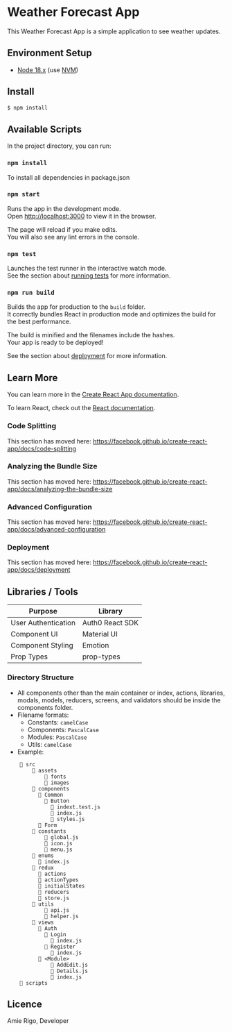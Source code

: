 # Weather Forecast App

This Weather Forecast App is a simple application to see weather updates.

## Environment Setup

-   [Node 18.x](https://nodejs.org/en/) (use [NVM](https://github.com/nvm-sh/nvm))

## Install

```bash
$ npm install
```

## Available Scripts

In the project directory, you can run:

### `npm install`
To install all dependencies in package.json

### `npm start`

Runs the app in the development mode.<br />
Open [http://localhost:3000](http://localhost:3000) to view it in the browser.

The page will reload if you make edits.<br />
You will also see any lint errors in the console.

### `npm test`

Launches the test runner in the interactive watch mode.<br />
See the section about [running tests](https://facebook.github.io/create-react-app/docs/running-tests) for more information.

### `npm run build`

Builds the app for production to the `build` folder.<br />
It correctly bundles React in production mode and optimizes the build for the best performance.

The build is minified and the filenames include the hashes.<br />
Your app is ready to be deployed!

See the section about [deployment](https://facebook.github.io/create-react-app/docs/deployment) for more information.

## Learn More

You can learn more in the [Create React App documentation](https://facebook.github.io/create-react-app/docs/getting-started).

To learn React, check out the [React documentation](https://reactjs.org/).

### Code Splitting

This section has moved here: https://facebook.github.io/create-react-app/docs/code-splitting

### Analyzing the Bundle Size

This section has moved here: https://facebook.github.io/create-react-app/docs/analyzing-the-bundle-size

### Advanced Configuration

This section has moved here: https://facebook.github.io/create-react-app/docs/advanced-configuration

### Deployment

This section has moved here: https://facebook.github.io/create-react-app/docs/deployment

## Libraries / Tools
| Purpose              | Library          |
| -------------------- | ---------------- |
| User Authentication  | Auth0 React SDK  |
| Component UI         | Material UI      |
| Component Styling    | Emotion          |
| Prop Types           | prop-types       |

### Directory Structure

-   All components other than the main container or index, actions, libraries, modals, models, reducers, screens, and validators should be inside the components folder.
-   Filename formats:
    -   Constants: `camelCase`
    -   Components: `PascalCase`
    -   Modules: `PascalCase`
    -   Utils: `camelCase`
-   Example:

```
    📂 src
        📂 assets
            📂 fonts
            📂 images
        📁 components
          📁 Common
            📁 Button
              📄 indext.test.js
              📄 index.js
              📄 styles.js
          📁 Form
        📂 constants
            📄 global.js
            📄 icon.js
            📄 menu.js
        📁 enums
          📄 index.js
        📁 redux
          📂 actions
          📂 actionTypes
          📂 initialStates
          📂 reducers
          📄 store.js
        📂 utils
            📄 api.js
            📄 helper.js
        📂 views
          📁 Auth
            📂 Login
              📄 index.js
            📂 Register
              📄 index.js
          📂 <Module>
              📄 AddEdit.js
              📄 Details.js
              📄 index.js
    📁 scripts
```

## Licence
Amie Rigo, Developer

